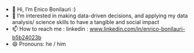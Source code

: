 - 👋 Hi, I’m Enico Bonilauri :)
- 👀 I’m interested in making data-driven decisions, and applying my data analysis/ science skills to have a tangible and social impact
- 📫 How to reach me : linkedin : www.linkedin.com/in/enrico-bonilauri-b5b24023b 
- 😄 Pronouns: he / him

<!---
enricobonii/enricobonii is a ✨ special ✨ repository because its `README.md` (this file) appears on your GitHub profile.
You can click the Preview link to take a look at your changes.
--->
